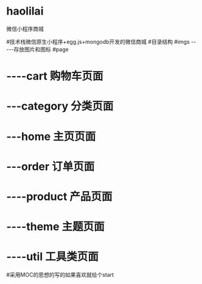 # haolilai
微信小程序商城

#技术栈微信原生小程序+egg.js+mongodb开发的微信商城
#目录结构
#imgs -----存放图片和图标
#page
#   ----cart 购物车页面
#   ---category 分类页面
#   ---home 主页页面
#   ---order 订单页面
#   ----product 产品页面
#  ----theme  主题页面
#  ----util 工具类页面

#采用MOC的思想的写的如果喜欢就给个start
#

